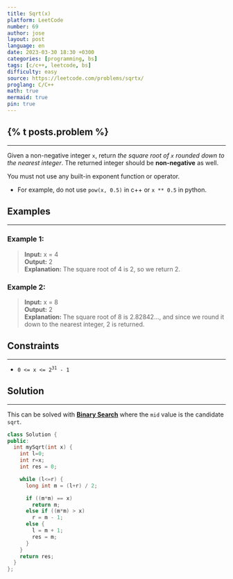 ```yaml
---
title: Sqrt(x)
platform: LeetCode
number: 69
author: jose
layout: post
language: en
date: 2023-03-30 18:30 +0300
categories: [programming, bs]
tags: [c/c++, leetcode, bs]
difficulty: easy
source: https://leetcode.com/problems/sqrtx/
proglang: C/C++
math: true
mermaid: true
pin: true
---
```

## {% t posts.problem %}
---
Given a non-negative integer `x`, return *the square root of `x` rounded down to the nearest integer*. The returned integer should be **non-negative** as well.  

You must not use any built-in exponent function or operator.  

* For example, do not use `pow(x, 0.5)` in c++ or `x ** 0.5` in python.  

## Examples
---
### **Example 1:**
>**Input:** x = 4  
>**Output:** 2  
>**Explanation:** The square root of 4 is 2, so we return 2.  

### **Example 2:**
>**Input:** x = 8  
>**Output:** 2  
>**Explanation:** The square root of 8 is 2.82842..., and since we round it down to the nearest integer, 2 is returned.  

## Constraints
---
- <code>0 <= x <= 2<sup>31</sup> - 1</code>  

## Solution
---
This can be solved with **[Binary Search](/categories/bs/)** where the `mid` value is the candidate `sqrt`.  

```c++
class Solution {
public:
  int mySqrt(int x) {
    int l=0;
    int r=x;
    int res = 0;

    while (l<=r) {
      long int m = (l+r) / 2;

      if ((m*m) == x)
        return m;
      else if ((m*m) > x)
        r = m - 1;
      else {
        l = m + 1;
        res = m;
      }
    }
    return res;
  }
};
```
